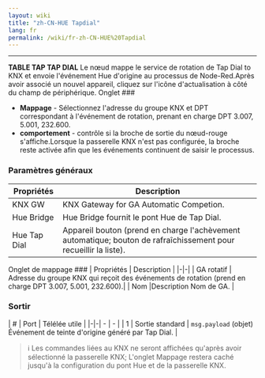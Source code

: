 ```yaml
---
layout: wiki
title: "zh-CN-HUE Tapdial"
lang: fr
permalink: /wiki/fr-zh-CN-HUE%20Tapdial
---
```

---
**TABLE TAP TAP DIAL** Le nœud mappe le service de rotation de Tap Dial to KNX et envoie l'événement Hue d'origine au processus de Node-Red.Après avoir associé un nouvel appareil, cliquez sur l'icône d'actualisation à côté du champ de périphérique.
Onglet ###
- **Mappage** - Sélectionnez l'adresse du groupe KNX et DPT correspondant à l'événement de rotation, prenant en charge DPT 3.007, 5.001, 232.600.
- **comportement** - contrôle si la broche de sortie du nœud-rouge s'affiche.Lorsque la passerelle KNX n'est pas configurée, la broche reste activée afin que les événements continuent de saisir le processus.
### Paramètres généraux
| Propriétés | Description |
|-|-|
| KNX GW | KNX Gateway for GA Automatic Competion.|
| Hue Bridge | Hue Bridge fournit le pont Hue de Tap Dial. |
| Hue Tap Dial |Appareil bouton (prend en charge l'achèvement automatique; bouton de rafraîchissement pour recueillir la liste).|
Onglet de mappage ###
| Propriétés | Description |
|-|-|
| GA rotatif | Adresse du groupe KNX qui reçoit des événements de rotation (prend en charge DPT 3.007, 5.001, 232.600).|
| Nom |Description Nom de GA. |
### Sortir
| # | Port | Télélée utile |
|-|-| - | - |
| 1 | Sortie standard | `msg.payload` (objet) Événement de teinte d'origine généré par Tap Dial. |
> ℹ️ Les commandes liées au KNX ne seront affichées qu'après avoir sélectionné la passerelle KNX; L'onglet Mappage restera caché jusqu'à la configuration du pont Hue et de la passerelle KNX.
